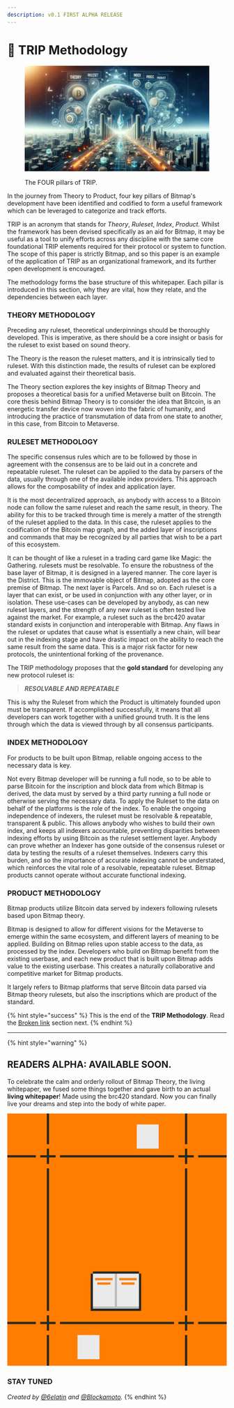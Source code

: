 ```yaml
---
description: v0.1 FIRST ALPHA RELEASE
---
```


# 📄 TRIP Methodology

<figure><img src="../../.gitbook/assets/TRIP Lab.png" alt=""><figcaption><p>The FOUR pillars of TRIP.</p></figcaption></figure>

In the journey from Theory to Product, four key pillars of Bitmap's development have been identified and codified to form a useful framework which can be leveraged to categorize and track efforts.

TRIP is an acronym that stands for _Theory_, _Ruleset_, _Index_, _Product_. Whilst the framework has been devised specifically as an aid for Bitmap, it may be useful as a tool to unify efforts across any discipline with the same core foundational TRIP elements required for their protocol or system to function. The scope of this paper is strictly Bitmap, and so this paper is an example of the application of TRIP as an organizational framework, and its further open development is encouraged.

The methodology forms the base structure of this whitepaper. Each pillar is introduced in this section, why they are vital, how they relate, and the dependencies between each layer.

### THEORY METHODOLOGY

Preceding any ruleset, theoretical underpinnings should be thoroughly developed. This is imperative, as there should be a core insight or basis for the ruleset to exist based on sound theory.

The Theory is the reason the ruleset matters, and it is intrinsically tied to ruleset. With this distinction made, the results of ruleset can be explored and evaluated against their theoretical basis.

The Theory section explores the key insights of Bitmap Theory and proposes a theoretical basis for a unified Metaverse built on Bitcoin. The core thesis behind Bitmap Theory is to consider the idea that Bitcoin, is an energetic transfer device now woven into the fabric of humanity, and introducing the practice of transmutation of data from one state to another, in this case, from Bitcoin to Metaverse.

### RULESET METHODOLOGY

The specific consensus rules which are to be followed by those in agreement with the consensus are to be laid out in a concrete and repeatable ruleset. The ruleset can be applied to the data by parsers of the data, usually through one of the available index providers. This approach allows for the composability of index and application layer.

It is the most decentralized approach, as anybody with access to a Bitcoin node can follow the same ruleset and reach the same result, in theory. The ability for this to be tracked through time is merely a matter of the strength of the ruleset applied to the data. In this case, the ruleset applies to the codification of the Bitcoin map graph, and the added layer of inscriptions and commands that may be recognized by all parties that wish to be a part of this ecosystem.

It can be thought of like a ruleset in a trading card game like Magic: the Gathering. rulesets must be resolvable. To ensure the robustness of the base layer of Bitmap, it is designed in a layered manner. The core layer is the District. This is the immovable object of Bitmap, adopted as the core premise of Bitmap. The next layer is Parcels. And so on. Each ruleset is a layer that can exist, or be used in conjunction with any other layer, or in isolation. These use-cases can be developed by anybody, as can new ruleset layers, and the strength of any new ruleset is often tested live against the market. For example, a ruleset such as the brc420 avatar standard exists in conjunction and interoperable with Bitmap. Any flaws in the ruleset or updates that cause what is essentially a new chain, will bear out in the indexing stage and have drastic impact on the ability to reach the same result from the same data. This is a major risk factor for new protocols, the unintentional forking of the provenance.

The TRIP methodology proposes that the **gold standard** for developing any new protocol ruleset is:

> _**RESOLVABLE AND REPEATABLE**_

This is why the Ruleset from which the Product is ultimately founded upon must be transparent. If accomplished successfully, it means that all developers can work together with a unified ground truth. It is the lens through which the data is viewed through by all consensus participants.

### INDEX METHODOLOGY

For products to be built upon Bitmap, reliable ongoing access to the necessary data is key.

Not every Bitmap developer will be running a full node, so to be able to parse Bitcoin for the inscription and block data from which Bitmap is derived, the data must by served by a third party running a full node or otherwise serving the necessary data. To apply the Ruleset to the data on behalf of the platforms is the role of the index. To enable the ongoing independence of indexers, the ruleset must be resolvable & repeatable, transparent & public. This allows anybody who wishes to build their own index, and keeps all indexers accountable, preventing disparities between indexing efforts by using Bitcoin as the ruleset settlement layer. Anybody can prove whether an Indexer has gone outside of the consensus ruleset or data by testing the results of a ruleset themselves. Indexers carry this burden, and so the importance of accurate indexing cannot be understated, which reinforces the vital role of a resolvable, repeatable ruleset. Bitmap products cannot operate without accurate functional indexing.

### PRODUCT METHODOLOGY

Bitmap products utilize Bitcoin data served by indexers following rulesets based upon Bitmap theory.

Bitmap is designed to allow for different visions for the Metaverse to emerge within the same ecosystem, and different layers of meaning to be applied. Building on Bitmap relies upon stable access to the data, as processed by the index. Developers who build on Bitmap benefit from the existing userbase, and each new product that is built upon Bitmap adds value to the existing userbase. This creates a naturally collaborative and competitive market for Bitmap products.

It largely refers to Bitmap platforms that serve Bitcoin data parsed via Bitmap theory rulesets, but also the inscriptions which are product of the standard.

{% hint style="success" %}
This is the end of the **TRIP Methodology**. Read the [Broken link](broken-reference "mention") section next.
{% endhint %}

***

{% hint style="warning" %}
## READERS ALPHA: AVAILABLE SOON.

To celebrate the calm and orderly rollout of Bitmap Theory, the living whitepaper, we fused some things together and gave birth to an actual **living whitepaper**! Made using the brc420 standard. Now you can finally live your dreams and step into the body of white paper.

![](../../.gitbook/assets/WhitepaperHQ.gif)

### STAY TUNED

&#x20;_Created by_ [_@6elatin_](https://twitter.com/6elatin) _and_ [_@Blockamoto_](https://twitter.com/blockamoto)_._
{% endhint %}


